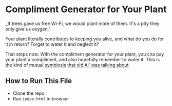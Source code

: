 # Compliment Generator for Your Plant
_If trees gave us free Wi-Fi, we would plant more of them. It's a pity they only give us oxygen."

Your plant literally contributes to keeping you alive, and what do you do for it in return? Forget to water it and neglect it? 

That stops now. With the compliment generator for your plant, you cna pay your plant a compliment, and also hopefully remember to water it. This is the kind of mutual [symbiosis that old Al' was talking about](https://en.wikipedia.org/wiki/Symbiosis#:~:text=In%201877%2C%20Albert%20Bernhard%20Frank,living%20together%20of%20unlike%20organisms%22.)

## How to Run This File

* Clone the repo.
* Run ```index.html``` in browser
